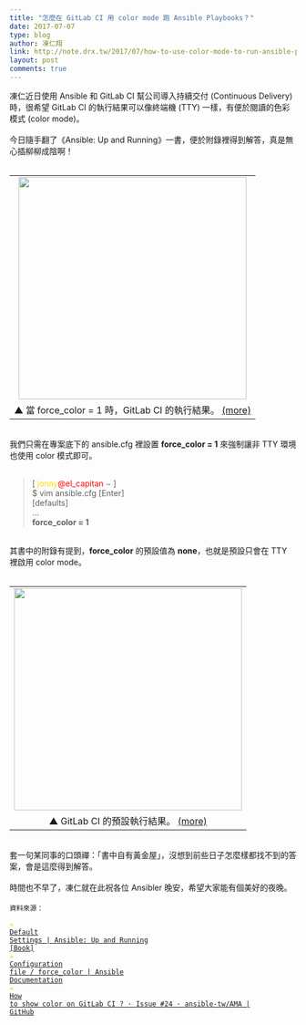 ```yaml
---
title: "怎麼在 GitLab CI 用 color mode 跑 Ansible Playbooks？"
date: 2017-07-07
type: blog
author: 凍仁翔
link: http://note.drx.tw/2017/07/how-to-use-color-mode-to-run-ansible-playbooks-on-gitlab-ci.html
layout: post
comments: true
---
```


凍仁近日使用 Ansible 和 GitLab CI 幫公司導入持續交付 (Continuous Delivery) 時，很希望 GitLab CI 的執行結果可以像終端機 (TTY) 一樣，有便於閱讀的色彩模式 (color mode)。<br /><br />今日隨手翻了《Ansible: Up and Running》一書，便於附錄裡得到解答，真是無心插柳柳成陰啊！<br /><br /><table align="center" cellpadding="0" cellspacing="0" class="tr-caption-container" style="margin-left: auto; margin-right: auto; text-align: center;"><tbody><tr><td style="text-align: center;"><a href="https://4.bp.blogspot.com/-daTkQ-3RaYY/WV-8S8XkhgI/AAAAAAAAgZY/yef0ItJ8gsEDKEIwMRn66cnuTge-Go4IQCLcBGAs/s1600/2017-07-08-ansible-on-gitlabci-1.png" imageanchor="1" style="margin-left: auto; margin-right: auto;"><img border="0" data-original-height="791" data-original-width="810" height="390" src="https://4.bp.blogspot.com/-daTkQ-3RaYY/WV-8S8XkhgI/AAAAAAAAgZY/yef0ItJ8gsEDKEIwMRn66cnuTge-Go4IQCLcBGAs/s400/2017-07-08-ansible-on-gitlabci-1.png" width="400" /></a></td></tr><tr><td class="tr-caption" style="text-align: center;">▲ 當 force_color = 1 時，GitLab CI 的執行結果。 <a href="https://gitlab.com/chusiang/helloworld.ansible.role/-/jobs/21538921" target="_blank">(more)</a> </td></tr></tbody></table><a name='more'></a><br />我們只需在專案底下的 ansible.cfg 裡設置 <b>force_color = 1</b> 來強制讓非 TTY 環境也使用 color 模式即可。<br /><br /><blockquote>[ <span style="color: #ffdb00;">jonny</span><span style="color: red;">@el_capitan</span> <span style="color: #ad7fa8;">~</span> ]<br />$ vim ansible.cfg <span class="Ctrl">[Enter]</span><br /><span class="Type">[defaults]</span><br />...<br /><b>force_color = <span class="Constant">1</span></b></blockquote><br />其書中的附錄有提到，<b>force_color</b> 的預設值為 <b>none</b>，也就是預設只會在 TTY 裡啟用 color mode。<br /><br /><table align="center" cellpadding="0" cellspacing="0" class="tr-caption-container" style="margin-left: auto; margin-right: auto; text-align: center;"><tbody><tr><td style="text-align: center;"><a href="https://3.bp.blogspot.com/-eXoG3B67VX0/WV-8S0aJZ6I/AAAAAAAAgZU/ikiqbA9brwgV2EGlbz8AhXl5FQqmzXa_QCLcBGAs/s1600/2017-07-08-ansible-on-gitlabci-2.png" imageanchor="1" style="margin-left: auto; margin-right: auto;"><img border="0" data-original-height="791" data-original-width="810" height="390" src="https://3.bp.blogspot.com/-eXoG3B67VX0/WV-8S0aJZ6I/AAAAAAAAgZU/ikiqbA9brwgV2EGlbz8AhXl5FQqmzXa_QCLcBGAs/s400/2017-07-08-ansible-on-gitlabci-2.png" width="400" /></a></td></tr><tr><td class="tr-caption" style="text-align: center;">▲ GitLab CI 的預設執行結果。 <a href="https://gitlab.com/chusiang/helloworld.ansible.role/-/jobs/21539273" target="_blank">(more)</a></td></tr></tbody></table><br />套一句某同事的口頭禪：「書中自有黃金屋」，沒想到前些日子怎麼樣都找不到的答案，會是這麼得到解答。<br /><br />時間也不早了，凍仁就在此祝各位 Ansibler 晚安，希望大家能有個美好的夜晚。<br /><br /><code class="ref">資料來源： <br /><span style="color: #ffdb00;">★</span> <a href="https://www.safaribooksonline.com/library/view/ansible-up-and/9781491915318/app02.html#default_settings" target="_blank">Default Settings | Ansible: Up and Running [Book]</a><br /><span style="color: #ffdb00;">★</span> <a href="http://docs.ansible.com/ansible/intro_configuration.html#force-color">Configuration file / force_color | Ansible Documentation</a><br /><span style="color: #ffdb00;">★</span> <a href="https://github.com/ansible-tw/AMA/issues/24" target="_blank">How to show color on GitLab CI ? · Issue #24 · ansible-tw/AMA | GitHub</a><br /></code>